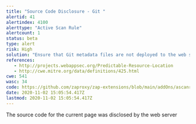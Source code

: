 ```yaml
---
title: "Source Code Disclosure - Git "
alertid: 41
alertindex: 4100
alerttype: "Active Scan Rule"
alertcount: 1
status: beta
type: alert
risk: High
solution: "Ensure that Git metadata files are not deployed to the web server or application server"
references:
   - http://projects.webappsec.org/Predictable-Resource-Location
   - http://cwe.mitre.org/data/definitions/425.html
cwe: 541
wasc: 34
code: https://github.com/zaproxy/zap-extensions/blob/main/addOns/ascanrulesBeta/src/main/java/org/zaproxy/zap/extension/ascanrulesBeta/SourceCodeDisclosureGitScanRule.java
date: 2020-11-02 15:05:54.417Z
lastmod: 2020-11-02 15:05:54.417Z
---
```

The source code for the current page was disclosed by the web server
